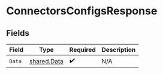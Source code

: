# ConnectorsConfigsResponse


## Fields

| Field                                             | Type                                              | Required                                          | Description                                       |
| ------------------------------------------------- | ------------------------------------------------- | ------------------------------------------------- | ------------------------------------------------- |
| `Data`                                            | [shared.Data](../../../pkg/models/shared/data.md) | :heavy_check_mark:                                | N/A                                               |